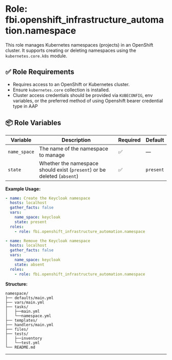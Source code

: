 # Role: fbi.openshift_infrastructure_automation.namespace

This role manages Kubernetes namespaces (projects) in an OpenShift cluster. It supports creating or deleting namespaces using the `kubernetes.core.k8s` module.

## ✅ Role Requirements

- Requires access to an OpenShift or Kubernetes cluster.
- Ensure `kubernetes.core` collection is installed.
- Cluster access credentials should be provided via `KUBECONFIG`, env variables, or the preferred method of using Openshift bearer credential type in AAP  

## 📦 Role Variables

| Variable    | Description                           | Required | Default |
|-------------|---------------------------------------|----------|---------|
| `name_space` | The name of the namespace to manage   | ✅       | —       |
| `state`      | Whether the namespace should exist (`present`) or be deleted (`absent`) | ✅ | `present` |

**Example Usage:**

```yaml
- name: Create the Keycloak namespace
  hosts: localhost
  gather_facts: false
  vars:
    name_space: keycloak
    state: present
  roles:
    - role: fbi.openshift_infrastructure_automation.namespace

- name: Remove the Keycloak namespace
  hosts: localhost
  gather_facts: false
  vars:
    name_space: keycloak
    state: absent
  roles:
    - role: fbi.openshift_infrastructure_automation.namespace
```

**Structure:**
```
namespace/
├── defaults/main.yml
├── vars/main.yml
├── tasks/
│   ├──main.yml
│   └──namespace.yml
├── templates/
├── handlers/main.yml
├── files/
├── tests/
│   ├──inventory
│   └──test.yml
└── README.md
```

---
